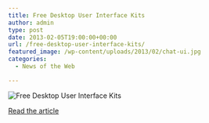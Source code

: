 ```yaml
---
title: Free Desktop User Interface Kits
author: admin
type: post
date: 2013-02-05T19:00:00+00:00
url: /free-desktop-user-interface-kits/
featured_image: /wp-content/uploads/2013/02/chat-ui.jpg
categories:
  - News of the Web

---
```

<img src="https://i2.wp.com/designerves.com/wp-content/uploads/chat-ui.jpg?w=700" alt="Free Desktop User Interface Kits" data-recalc-dims="1" />

<a href="http://designerves.com/article/free-desktop-user-interface-kits/" title="Free Desktop User Interface Kits" target="_blank">Read the article</a>